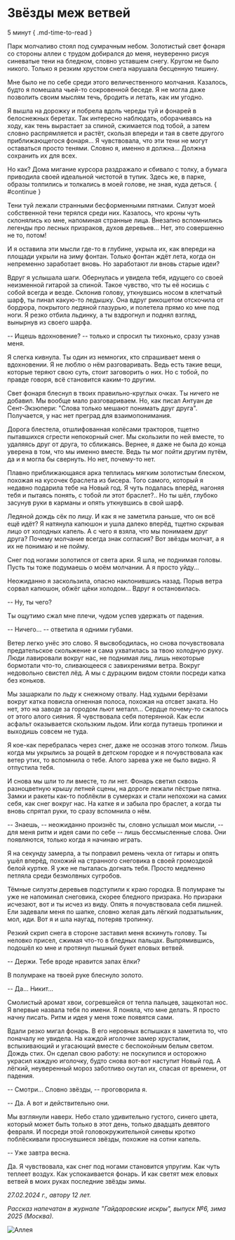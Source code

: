 # Звёзды меж ветвей

5 минут
{ .md-time-to-read }

Парк молчаливо стоял под сумрачным небом. Золотистый свет фонаря со стороны аллеи с трудом добирался до меня, неуверенно рисуя синеватые тени на бледном, словно уставшем снегу. Кругом не было никого. Только я резким хрустом снега нарушала бесценную тишину.

Мне было не по себе среди этого величественного молчания. Казалось, будто я помешала чьей-то сокровенной беседе. Я не могла даже позволить своим мыслям течь, бродить и летать, как им угодно.

Я вышла на дорожку и побрела вдоль череды туй и фонарей в белоснежных беретах. Так интересно наблюдать, оборачиваясь на ходу, как тень вырастает за спиной, сжимается под тобой, а затем словно распрямляется и растёт, скользя впереди и тая в свете другого приближающегося фонаря... Я чувствовала, что эти тени не могут оставаться просто тенями. Словно я, именно я должна... Должна сохранить их для всех.

Но как? Дома мигание курсора раздражало и сбивало с толку, а бумага приводила своей идеальной чистотой в тупик. Здесь же, в парке, образы толпились и толкались в моей голове, не зная, куда деться.
{ #continue }

Тени туй лежали странными бесформенными пятнами. Силуэт моей собственной тени терялся среди них. Казалось, что кроны чуть склонялись ко мне, напоминая странные лица. Внезапно вспомнились легенды про лесных призраков, духов деревьев... Нет, это совершенно не то, потом!

И я оставила эти мысли где-то в глубине, укрыла их, как впереди на площади укрыли на зиму фонтан. Только фонтан ждёт лета, когда он непременно заработает вновь. Но заработают ли вновь старые идеи?

Вдруг я услышала шаги. Обернулась и увидела тебя, идущего со своей неизменной гитарой за спиной. Такое чувство, что ты её носишь с собой всегда и везде. Склонив голову, уткнувшись носом в клетчатый шарф, ты пинал какую-то ледышку. Она вдруг рикошетом отскочила от бордюра, покрытого ледяной глазурью, и полетела прямо ко мне под ноги. Я резко отбила льдинку, а ты вздрогнул и поднял взгляд, вынырнув из своего шарфа.

-- Ищешь вдохновение? -- только и спросил ты тихонько, сразу узнав меня.

Я слегка кивнула. Ты один из немногих, кто спрашивает меня о вдохновении. Я не люблю о нём разговаривать. Ведь есть такие вещи, которые теряют свою суть, стоит заговорить о них. Но с тобой, по правде говоря, всё становится каким-то другим.

Свет фонаря блеснул в твоих правильно-круглых очках. Ты ничего не добавил. Мы вообще мало разговариваем. Но, как писал Антуан де Сент-Экзюпери: "Слова только мешают понимать друг друга". Получается, у нас нет преград для взаимопонимания.

Дорога блестела, отшлифованная колёсами тракторов, тщетно пытавшихся сгрести непокорный снег. Мы скользили по ней вместе, то удаляясь друг от друга, то сближаясь. Вернее, я даже не была до конца уверена в том, что мы именно вместе. Ведь ты мог пойти другим путём, да и я могла бы свернуть. Но нет, почему-то нет.

Плавно приближающаяся арка теплилась мягким золотистым блеском, похожая на кусочек браслета из бисера. Того самого, который я недавно подарила тебе на Новый год. Я чуть подалась вперёд, нагоняя тебя и пытаясь понять, с тобой ли этот браслет?.. Но ты шёл, глубоко засунув руки в карманы и опять уткнувшись в свой шарф.

Ледяной дождь сёк по лицу. И как я не заметила раньше, что он всё ещё идёт? Я натянула капюшон и ушла далеко вперёд, тщетно скрывая лицо от холодных капель. А с чего я взяла, что мы понимаем друг друга? Почему молчание всегда знак согласия? Вот звёзды молчат, а я их не понимаю и не пойму.

Снег под ногами золотился от света арки. Я шла, не поднимая головы. Пусть ты тоже подумаешь о моём молчании. А я просто уйду...

Неожиданно я заскользила, опасно наклонившись назад. Порыв ветра сорвал капюшон, обжёг щёки холодом... Вдруг я остановилась.

-- Ну, ты чего?

Ты ощутимо сжал мне плечи, чудом успев удержать от падения.

-- Ничего... -- ответила я одними губами.

Ветер легко унёс это слово. Я высвободилась, но снова почувствовала предательское скольжение и сама ухватилась за твою холодную руку. Люди лавировали вокруг нас, не поднимая лиц, лишь некоторые бормотали что-то, сливающееся с завихрениями ветра. Вокруг недовольно свистел лёд. А мы с дурацким видом стояли посреди катка без коньков.

Мы зашаркали по льду к снежному отвалу. Над худыми берёзами вокруг катка повисла огненная полоса, похожая на отсвет заката. Но нет, это на заводе за городом льют металл... Сердце почему-то сжалось от этого алого сияния. Я чувствовала себя потерянной. Как если асфальт оказывается скользким льдом. Или когда путаешь тропинки и выходишь совсем не туда.

Я кое-как перебралась через снег, даже не осознав этого толком. Лишь когда мы укрылись за рощей в детском городке и я почувствовала как ветер утих, то вспомнила о тебе. Алого зарева уже не было видно. Я отпустила тебя.

И снова мы шли то ли вместе, то ли нет. Фонарь светил сквозь разноцветную крышу летней сцены, на дороге лежали пёстрые пятна. Замки и ракеты как-то поблёкли в сумерках и стали непохожи на самих себя, как снег вокруг нас. На катке я и забыла про браслет, а когда ты вновь спрятал руки, то сразу вспомнила о нём.
<!--
И о нём... Но уже не о браслете. Почему я опять возрождаю в памяти то, что хотела забыть? Неужели я никогда не смогу спокойно проходить через этот городок, как все? -->


-- Знаешь, -- неожиданно произнёс ты, словно услышал мои мысли, -- для меня ритм и идея сами по себе -- лишь бессмысленные слова. Они появляются, только когда я начинаю играть.

Я на секунду замерла, а ты поправил ремень чехла от гитары и опять ушёл вперёд, похожий на странного снеговика в своей громоздкой белой куртке. Я уже не пыталась догнать тебя. Просто медленно петляла среди безмолвных сугробов.

Тёмные силуэты деревьев подступили к краю городка. В полумраке ты уже не напоминал снеговика, скорее бледного призрака. Но призраки исчезают, вот и ты исчез из виду. Опять я почувствовала себя лишней. Ели задевали меня по шапке, словно желая дать лёгкий подзатыльник, мол, иди. Вот я и шла наугад, потеряв тропинку.

Резкий скрип снега в стороне заставил меня вскинуть голову. Ты неловко присел, сжимая что-то в бледных пальцах. Выпрямившись, подошёл ко мне и протянул пышный букет еловых ветвей.

-- Держи. Тебе вроде нравится запах ёлки?

В полумраке на твоей руке блеснуло золото.

-- Да... Никит...

Смолистый аромат хвои, согревшейся от тепла пальцев, защекотал нос. Я впервые назвала тебя по имени. Я поняла, что мне делать. Я просто начну писать. Ритм и идея у меня тоже появятся сами.

Вдали резко мигал фонарь. В его неровных вспышках я заметила то, что поначалу не увидела. На каждой иголочке замер хрусталик, вспыхивающий и угасающий вместе с беспокойным белым светом. Дождь стих. Он сделал свою работу: не поскупился и осторожно украсил каждую иголочку, будто снова вот-вот наступит Новый год. А лёгкий, неуверенный мороз заботливо окутал их, спасая от времени, от падения.

-- Смотри... Словно звёзды, -- проговорила я.

-- Да. А вот и действительно они.

Мы взглянули наверх. Небо стало удивительно густого, синего цвета, который может быть только в этот день, только двадцать девятого февраля. И посреди этой головокружительной синевы кротко поблёскивали проснувшиеся звёзды, похожие на сотни капель.

-- Уже завтра весна.

Да. Я чувствовала, как снег под ногами становится упругим. Как чуть теплеет воздух. Как успокаивается фонарь. И как светят меж еловых ветвей в моих руках последние звёзды зимы.

*27.02.2024 г., автору 12 лет.*

*Рассказ напечатан в журнале "Гайдаровские искры", выпуск №6, зима 2025 (Москва).*

![Аллея](../images/alley.jpg)
